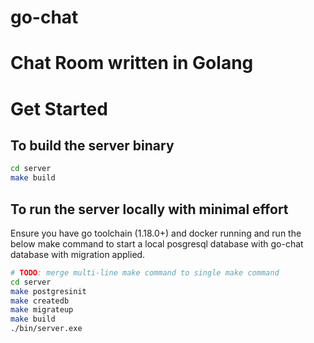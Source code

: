 # go-chat
# Chat Room written in Golang

# Get Started
## To build the server binary
```sh
cd server
make build
```

## To run the server locally with minimal effort

Ensure you have go toolchain (1.18.0+) and docker running and run the below make command to start a local posgresql database with go-chat database with migration applied.

```sh
# TODO: merge multi-line make command to single make command
cd server
make postgresinit 
make createdb
make migrateup
make build
./bin/server.exe
```

